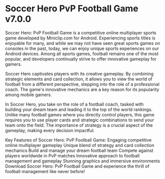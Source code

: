 # Soccer Hero PvP Football Game v7.0.0

Soccer Hero: PvP Football Game is a competitive online multiplayer sports game developed by Miniclip.com for Android. Experiencing sports titles is enjoyable for many, and while we may not have seen great sports games on consoles in the past, today, we can enjoy unique sports experiences on our Android devices. Among all sports games, football remains one of the most popular, and developers continually strive to offer innovative gameplay for gamers.

Soccer Hero captivates players with its creative gameplay. By combining strategic elements and card collection, it allows you to view the world of football from a different perspective, stepping into the role of a professional coach. The game's innovative mechanics are a key reason for its popularity among mobile gamers.

In Soccer Hero, you take on the role of a football coach, tasked with building your dream team and leading it to the top of the world rankings. Unlike many football games where you directly control players, this game requires you to use player cards and strategic combinations to send your team onto the field. The importance of strategy is a crucial aspect of the gameplay, making every decision impactful.

Key Features of Soccer Hero: PvP Football Game:
Engaging competitive online multiplayer gameplay
Unique blend of strategy and card collection mechanics
Build and manage your dream football team
Compete against players worldwide in PvP matches
Innovative approach to football management and gameplay
Stunning graphics and immersive environments
Download Soccer Hero: PvP Football Game and experience the thrill of football management like never before!